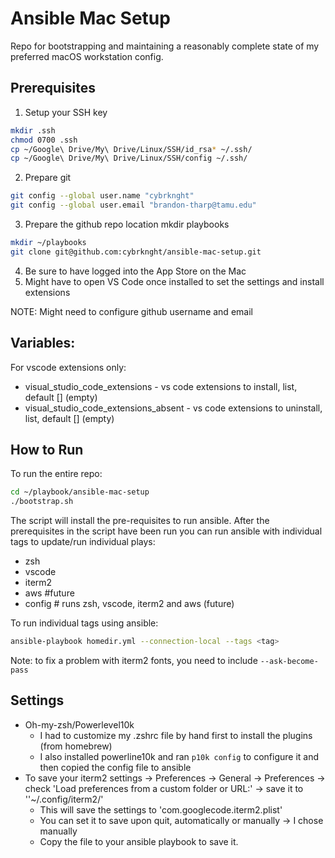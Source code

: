 # Ansible Mac Setup

Repo for bootstrapping and maintaining a reasonably complete state of my preferred macOS workstation config.

## Prerequisites
1. Setup your SSH key

```bash
mkdir .ssh
chmod 0700 .ssh
cp ~/Google\ Drive/My\ Drive/Linux/SSH/id_rsa* ~/.ssh/
cp ~/Google\ Drive/My\ Drive/Linux/SSH/config ~/.ssh/
```
2. Prepare git
```bash
git config --global user.name "cybrknght"
git config --global user.email "brandon-tharp@tamu.edu"
```
3. Prepare the github repo location mkdir playbooks

```bash
mkdir ~/playbooks
git clone git@github.com:cybrknght/ansible-mac-setup.git
```
4. Be sure to have logged into the App Store on the Mac
5. Might have to open VS Code once installed to set the settings and install extensions

NOTE: Might need to configure github username and email

## Variables:
For vscode extensions only:
* visual_studio_code_extensions - vs code extensions to install, list, default [] (empty)
* visual_studio_code_extensions_absent - vs code extensions to uninstall, list, default [] (empty)

## How to Run
To run the entire repo:
```bash
cd ~/playbook/ansible-mac-setup
./bootstrap.sh
```
The script will install the pre-requisites to run ansible.  After the prerequisites in the script have been run you can run ansible with individual tags to update/run individual plays:

* zsh
* vscode
* iterm2
* aws #future
* config # runs zsh, vscode, iterm2 and aws (future)

To run individual tags using ansible:
```bash
ansible-playbook homedir.yml --connection-local --tags <tag>
```
Note: to fix a problem with iterm2 fonts, you need to include `--ask-become-pass`

## Settings
* Oh-my-zsh/Powerlevel10k
    - I had to customize my .zshrc file by hand first to install the plugins (from homebrew)
    - I also installed powerline10k and ran `p10k config` to configure it and then copied the config file to ansible
* To save your iterm2 settings -> Preferences -> General -> Preferences -> check 'Load preferences from a custom folder or URL:' -> save it to ''~/.config/iterm2/'
    - This will save the settings to 'com.googlecode.iterm2.plist'
    - You can set it to save upon quit, automatically or manually -> I chose manually
    - Copy the file to your ansible playbook to save it.
